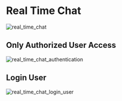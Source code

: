 # Real Time Chat

![real_time_chat](https://github.com/user-attachments/assets/ff30f1e9-002e-4f5e-94bc-512990016468)

## Only Authorized User Access

![real_time_chat_authentication](https://github.com/user-attachments/assets/1b610479-a757-42fb-a85d-4fd2f41a4dd5)

## Login User

![real_time_chat_login_user](https://github.com/user-attachments/assets/43e47957-912f-4196-9d3a-b2cdf382fd5c)
